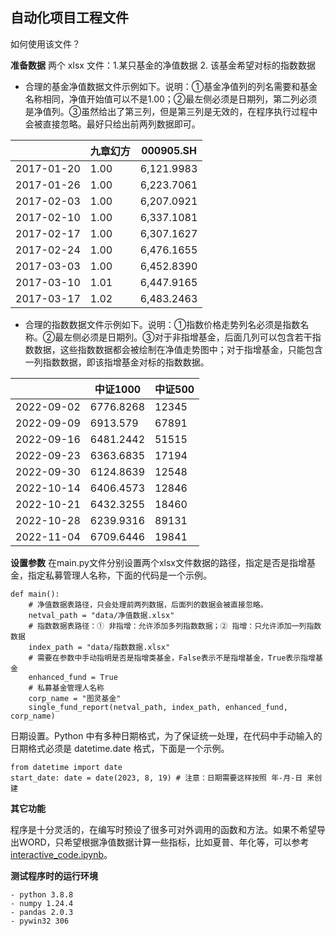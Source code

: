 ## 自动化项目工程文件

如何使用该文件？

**准备数据** 两个 xlsx 文件：1.某只基金的净值数据 2. 该基金希望对标的指数数据

- 合理的基金净值数据文件示例如下。说明：①基金净值列的列名需要和基金名称相同，净值开始值可以不是1.00；②最左侧必须是日期列，第二列必须是净值列。③虽然给出了第三列，但是第三列是无效的，在程序执行过程中会被直接忽略。最好只给出前两列数据即可。

| |	九章幻方 |	000905.SH | 
| ---- | ---- | ---- | 
| 2017-01-20 |	1.00 |	6,121.9983| 
|2017-01-26 |	1.00 	|6,223.7061 |
|2017-02-03	|1.00| 	6,207.0921|
|2017-02-10|	1.00 |	6,337.1081|
|2017-02-17|	1.00| 	6,307.1627|
|2017-02-24	|1.00 	|6,476.1655|
|2017-03-03|	1.00| 	6,452.8390|
|2017-03-10|	1.01 |	6,447.9165|
|2017-03-17	|1.02| 	6,483.2463|

- 合理的指数数据文件示例如下。说明：①指数价格走势列名必须是指数名称。②最左侧必须是日期列。③对于非指增基金，后面几列可以包含若干指数数据，这些指数数据都会被绘制在净值走势图中；对于指增基金，只能包含一列指数数据，即该指增基金对标的指数数据。

|	       | 中证1000 | 中证500 |
| ---- | ---- | ---- |
|2022-09-02 | 6776.8268   |  12345 |
|2022-09-09	| 6913.579    |  67891 |
|2022-09-16	| 6481.2442   |  51515 |
|2022-09-23	| 6363.6835   |  17194 |
|2022-09-30	| 6124.8639   |  12548 |
|2022-10-14	| 6406.4573   |  12846 |
|2022-10-21	| 6432.3255   |  18460 |
|2022-10-28	| 6239.9316   |  89131 |
|2022-11-04	| 6709.6446   |  19841 |

**设置参数** 在main.py文件分别设置两个xlsx文件数据的路径，指定是否是指增基金，指定私募管理人名称，下面的代码是一个示例。

```
def main():
    # 净值数据表路径，只会处理前两列数据，后面列的数据会被直接忽略。
    netval_path = "data/净值数据.xlsx" 
    # 指数数据表路径：① 非指增：允许添加多列指数数据；② 指增：只允许添加一列指数数据
    index_path = "data/指数数据.xlsx"
    # 需要在参数中手动指明是否是指增类基金，False表示不是指增基金，True表示指增基金  
    enhanced_fund = True 
    # 私募基金管理人名称
    corp_name = "图灵基金" 
    single_fund_report(netval_path, index_path, enhanced_fund, corp_name)
```

日期设置。Python 中有多种日期格式，为了保证统一处理，在代码中手动输入的日期格式必须是 datetime.date 格式，下面是一个示例。

```
from datetime import date
start_date: date = date(2023, 8, 19) # 注意：日期需要这样按照 年-月-日 来创建
```

**其它功能**

程序是十分灵活的，在编写时预设了很多可对外调用的函数和方法。如果不希望导出WORD，只希望根据净值数据计算一些指标，比如夏普、年化等，可以参考 [interactive_code.ipynb](interactive_code.ipynb)。

**测试程序时的运行环境**
```
- python 3.8.8
- numpy 1.24.4
- pandas 2.0.3
- pywin32 306
```
